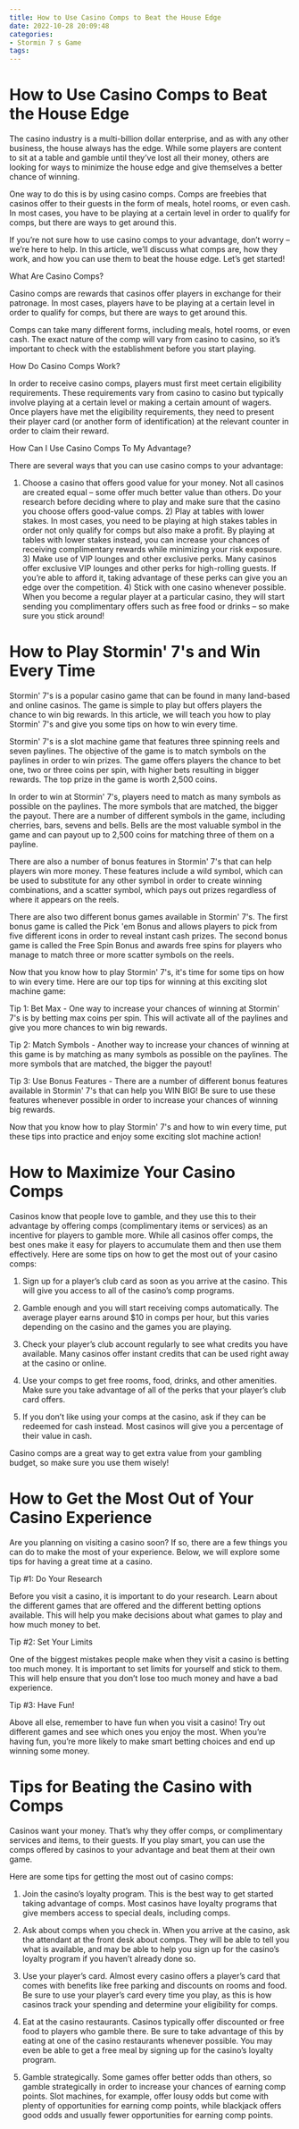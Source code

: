 ```yaml
---
title: How to Use Casino Comps to Beat the House Edge 
date: 2022-10-28 20:09:48
categories:
- Stormin 7 s Game
tags:
---
```



#  How to Use Casino Comps to Beat the House Edge 

The casino industry is a multi-billion dollar enterprise, and as with any other business, the house always has the edge. While some players are content to sit at a table and gamble until they’ve lost all their money, others are looking for ways to minimize the house edge and give themselves a better chance of winning.

One way to do this is by using casino comps. Comps are freebies that casinos offer to their guests in the form of meals, hotel rooms, or even cash. In most cases, you have to be playing at a certain level in order to qualify for comps, but there are ways to get around this.

If you’re not sure how to use casino comps to your advantage, don’t worry – we’re here to help. In this article, we’ll discuss what comps are, how they work, and how you can use them to beat the house edge. Let’s get started!

What Are Casino Comps?

Casino comps are rewards that casinos offer players in exchange for their patronage. In most cases, players have to be playing at a certain level in order to qualify for comps, but there are ways to get around this.

Comps can take many different forms, including meals, hotel rooms, or even cash. The exact nature of the comp will vary from casino to casino, so it’s important to check with the establishment before you start playing.

How Do Casino Comps Work?

In order to receive casino comps, players must first meet certain eligibility requirements. These requirements vary from casino to casino but typically involve playing at a certain level or making a certain amount of wagers. Once players have met the eligibility requirements, they need to present their player card (or another form of identification) at the relevant counter in order to claim their reward.

How Can I Use Casino Comps To My Advantage?

There are several ways that you can use casino comps to your advantage: 
1) Choose a casino that offers good value for your money. Not all casinos are created equal – some offer much better value than others. Do your research before deciding where to play and make sure that the casino you choose offers good-value comps.  2) Play at tables with lower stakes. In most cases, you need to be playing at high stakes tables in order not only qualify for comps but also make a profit. By playing at tables with lower stakes instead, you can increase your chances of receiving complimentary rewards while minimizing your risk exposure.  3) Make use of VIP lounges and other exclusive perks. Many casinos offer exclusive VIP lounges and other perks for high-rolling guests. If you’re able to afford it, taking advantage of these perks can give you an edge over the competition.  4) Stick with one casino whenever possible. When you become a regular player at a particular casino, they will start sending you complimentary offers such as free food or drinks – so make sure you stick around!

#  How to Play Stormin' 7's and Win Every Time 

Stormin' 7's is a popular casino game that can be found in many land-based and online casinos. The game is simple to play but offers players the chance to win big rewards. In this article, we will teach you how to play Stormin' 7's and give you some tips on how to win every time. 

Stormin' 7's is a slot machine game that features three spinning reels and seven paylines. The objective of the game is to match symbols on the paylines in order to win prizes. The game offers players the chance to bet one, two or three coins per spin, with higher bets resulting in bigger rewards. The top prize in the game is worth 2,500 coins. 

In order to win at Stormin' 7's, players need to match as many symbols as possible on the paylines. The more symbols that are matched, the bigger the payout. There are a number of different symbols in the game, including cherries, bars, sevens and bells. Bells are the most valuable symbol in the game and can payout up to 2,500 coins for matching three of them on a payline. 

There are also a number of bonus features in Stormin' 7's that can help players win more money. These features include a wild symbol, which can be used to substitute for any other symbol in order to create winning combinations, and a scatter symbol, which pays out prizes regardless of where it appears on the reels. 

There are also two different bonus games available in Stormin' 7's. The first bonus game is called the Pick 'em Bonus and allows players to pick from five different icons in order to reveal instant cash prizes. The second bonus game is called the Free Spin Bonus and awards free spins for players who manage to match three or more scatter symbols on the reels. 

Now that you know how to play Stormin' 7's, it's time for some tips on how to win every time. Here are our top tips for winning at this exciting slot machine game: 

Tip 1: Bet Max - One way to increase your chances of winning at Stormin' 7's is by betting max coins per spin. This will activate all of the paylines and give you more chances to win big rewards. 

Tip 2: Match Symbols - Another way to increase your chances of winning at this game is by matching as many symbols as possible on the paylines. The more symbols that are matched, the bigger the payout! 

Tip 3: Use Bonus Features - There are a number of different bonus features available in Stormin' 7's that can help you WIN BIG! Be sure to use these features whenever possible in order to increase your chances of winning big rewards. 

Now that you know how to play Stormin' 7's and how to win every time, put these tips into practice and enjoy some exciting slot machine action!

#  How to Maximize Your Casino Comps 

Casinos know that people love to gamble, and they use this to their advantage by offering comps (complimentary items or services) as an incentive for players to gamble more. While all casinos offer comps, the best ones make it easy for players to accumulate them and then use them effectively. Here are some tips on how to get the most out of your casino comps:

1. Sign up for a player’s club card as soon as you arrive at the casino. This will give you access to all of the casino’s comp programs.

2. Gamble enough and you will start receiving comps automatically. The average player earns around $10 in comps per hour, but this varies depending on the casino and the games you are playing.

3. Check your player’s club account regularly to see what credits you have available. Many casinos offer instant credits that can be used right away at the casino or online.

4. Use your comps to get free rooms, food, drinks, and other amenities. Make sure you take advantage of all of the perks that your player’s club card offers.

5. If you don’t like using your comps at the casino, ask if they can be redeemed for cash instead. Most casinos will give you a percentage of their value in cash.

Casino comps are a great way to get extra value from your gambling budget, so make sure you use them wisely!

#  How to Get the Most Out of Your Casino Experience 

Are you planning on visiting a casino soon? If so, there are a few things you can do to make the most of your experience. Below, we will explore some tips for having a great time at a casino.

Tip #1: Do Your Research

Before you visit a casino, it is important to do your research. Learn about the different games that are offered and the different betting options available. This will help you make decisions about what games to play and how much money to bet.

Tip #2: Set Your Limits

One of the biggest mistakes people make when they visit a casino is betting too much money. It is important to set limits for yourself and stick to them. This will help ensure that you don’t lose too much money and have a bad experience.

Tip #3: Have Fun!

Above all else, remember to have fun when you visit a casino! Try out different games and see which ones you enjoy the most. When you’re having fun, you’re more likely to make smart betting choices and end up winning some money.

#  Tips for Beating the Casino with Comps

Casinos want your money. That’s why they offer comps, or complimentary services and items, to their guests. If you play smart, you can use the comps offered by casinos to your advantage and beat them at their own game.

Here are some tips for getting the most out of casino comps:

1. Join the casino’s loyalty program. This is the best way to get started taking advantage of comps. Most casinos have loyalty programs that give members access to special deals, including comps.

2. Ask about comps when you check in. When you arrive at the casino, ask the attendant at the front desk about comps. They will be able to tell you what is available, and may be able to help you sign up for the casino’s loyalty program if you haven’t already done so.

3. Use your player’s card. Almost every casino offers a player’s card that comes with benefits like free parking and discounts on rooms and food. Be sure to use your player’s card every time you play, as this is how casinos track your spending and determine your eligibility for comps.

4. Eat at the casino restaurants. Casinos typically offer discounted or free food to players who gamble there. Be sure to take advantage of this by eating at one of the casino restaurants whenever possible. You may even be able to get a free meal by signing up for the casino’s loyalty program.

5. Gamble strategically. Some games offer better odds than others, so gamble strategically in order to increase your chances of earning comp points. Slot machines, for example, offer lousy odds but come with plenty of opportunities for earning comp points, while blackjack offers good odds and usually fewer opportunities for earning comp points.
